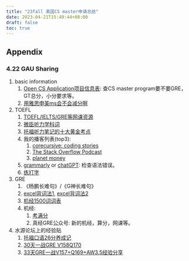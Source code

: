 ```yaml
---
title: "23fall 美国CS master申请总结"
date: 2023-04-21T15:49:44+08:00
draft: false
toc: true
---
```


## Appendix
### 4.22 GAU Sharing
1. basic information
   1. [Open CS Application项目信息表](https://opencs.app/program_info/): 查CS master program要不要GRE，GT总分，小分要求等。
   2. [用雅思申美ms会不会减分啊](https://www.1point3acres.com/bbs/thread-852367-1-1.html)
2. TOEFL
   1. [TOEFL/IELTS/GRE等网课资源](https://jackwire.github.io/)
   2. [微臣听力学科词](https://www.bilibili.com/video/BV1wA411L72U/)
   3. [托福听力笔记的十大黄金考点](https://www.1point3acres.com/bbs/thread-82575-1-1.html)
   4. 我的播客列表(top3):
      1. [corecursive: coding stories](https://corecursive.com/)
      2. [The Stack Overflow Podcast](https://stackoverflow.blog/podcast/)
      3. [planet money](https://www.npr.org/podcasts/510289/planet-money)
   5. [grammarly](https://www.grammarly.com/) or [chatGPT](https://chat.openai.com/): 检查语法错误。
   6. [练打字](https://www.keybr.com/)
3. GRE
   1. 《杨鹏长难句》/《G神长难句》
   2. [excel背词法1](https://zhuanlan.zhihu.com/p/44471196), [excel背词法2](https://www.zhihu.com/question/391670653/answer/1208596764)
   3. [机经1500词词表](https://github.com/WindowsXp-Beta/WindowsXp-NOTEs/blob/master/English/GRE/%E6%9C%BA%E7%BB%8F%E8%AF%8D%E6%B1%87.xlsx)
   4. 机经:
      1. [考满分](https://gre.kmf.com/practise/tc)
      2. 真经GRE公众号: 新的机经，算分，网课等。
4. 水源论坛上的经验贴
   1. [托福口语26分养成记](https://shuiyuan.sjtu.edu.cn/t/topic/3321)
   2. [30天一战GRE V158Q170](https://shuiyuan.sjtu.edu.cn/t/topic/20823)
   3. [​33天GRE一战V157+Q169+AW3.5经验分享](https://shuiyuan.sjtu.edu.cn/t/topic/3318)